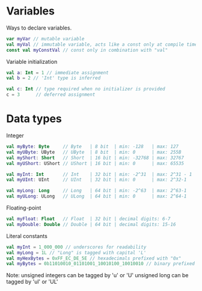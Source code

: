 # Variables

Ways to declare variables.
```kt
var myVar // mutable variable
val myVal // immutable variable, acts like a const only at compile time
const val myConstVal // const only in combination with "val"
```
Variable initialization
```kt
val a: Int = 1 // immediate assignment
val b = 2 // 'Int' type is inferred

val c: Int // type required when no initializer is provided
c = 3      // deferred assignment
```
# Data types
Integer
```kt
val myByte: Byte     // Byte   | 8 bit  | min: -128   | max: 127
val myUByte: UByte   // UByte  | 8 bit  | min: 0      | max: 255B
val myShort: Short   // Short  | 16 bit | min: -32768 | max: 32767
val myUShort: UShort // UShort | 16 bit | min: 0      | max: 65535

val myInt: Int       // Int    | 32 bit | min: -2^31  | max: 2^31 - 1
val myUInt: UInt     // UInt   | 32 bit | min: 0      | max: 2^32-1

val myLong: Long     // Long   | 64 bit | min: -2^63  | max: 2^63-1
val myULong: ULong   // ULong  | 64 bit | min: 0      | max: 2^64-1
``` 
Floating-point
```kt
val myFloat: Float   // Float  | 32 bit | decimal digits: 6-7
val myDouble: Double // Double | 64 bit | decimal digits: 15-16
```
Literal constants
```kt
val myInt = 1_000_000 // underscores for readability
val myLong = 1L // "Long" is tagged with capital 'L'
val myHexBytes = 0xFF_EC_DE_5E // hexadecimals prefixed with "0x"
val myBytes = 0b11010010_01101001_10010100_10010010 // binary prefixed with "0b"
```
Note: 
unsigned integers can be tagged by 'u' or 'U'
unsigned long can be tagged by 'ul' or 'UL'







